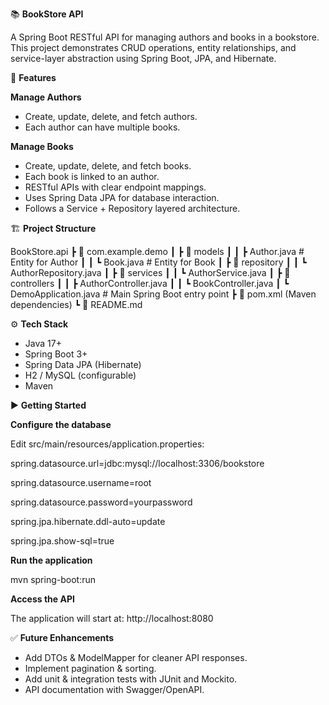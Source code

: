 📚 **BookStore API**

  A Spring Boot RESTful API for managing authors and books in a bookstore.
This project demonstrates CRUD operations, entity relationships, and service-layer abstraction using Spring Boot, JPA, and Hibernate.

🚀 **Features**

**Manage Authors**

- Create, update, delete, and fetch authors.
- Each author can have multiple books.

**Manage Books**

- Create, update, delete, and fetch books.
- Each book is linked to an author.
- RESTful APIs with clear endpoint mappings.
- Uses Spring Data JPA for database interaction.
- Follows a Service + Repository layered architecture.

🏗️ **Project Structure**

BookStore.api
 ┣ 📂 com.example.demo
 ┃ ┣ 📂 models
 ┃ ┃ ┣ Author.java        # Entity for Author
 ┃ ┃ ┗ Book.java          # Entity for Book
 ┃ ┣ 📂 repository
 ┃ ┃ ┗ AuthorRepository.java
 ┃ ┣ 📂 services
 ┃ ┃ ┗ AuthorService.java
 ┃ ┣ 📂 controllers
 ┃ ┃ ┣ AuthorController.java
 ┃ ┃ ┗ BookController.java
 ┃ ┗ DemoApplication.java # Main Spring Boot entry point
 ┣ 📜 pom.xml (Maven dependencies)
 ┗ 📜 README.md


⚙️ **Tech Stack**

- Java 17+
- Spring Boot 3+
- Spring Data JPA (Hibernate)
- H2 / MySQL (configurable)
- Maven

▶️ **Getting Started**

**Configure the database**

Edit src/main/resources/application.properties:

spring.datasource.url=jdbc:mysql://localhost:3306/bookstore

spring.datasource.username=root

spring.datasource.password=yourpassword

spring.jpa.hibernate.ddl-auto=update

spring.jpa.show-sql=true

**Run the application**

mvn spring-boot:run

**Access the API**

The application will start at:
http://localhost:8080

✅ **Future Enhancements**

- Add DTOs & ModelMapper for cleaner API responses.
- Implement pagination & sorting.
- Add unit & integration tests with JUnit and Mockito.
- API documentation with Swagger/OpenAPI.
